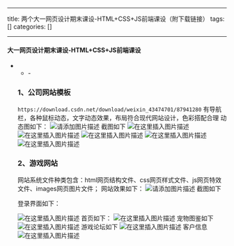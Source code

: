 
--- 
title:  两个大一网页设计期末课设-HTML+CSS+JS前端课设（附下载链接） 
tags: []
categories: [] 

---


#### 大一网页设计期末课设-HTML+CSS+JS前端课设
- <ul><li>- 


### 1、公司网站模板

 `https://download.csdn.net/download/weixin_43474701/87941280` 有导航栏，各种鼠标动态，文字动态效果，布局符合现代网站设计，色彩搭配合理 动态图如下： <img src="https://img-blog.csdnimg.cn/8e044f0788a44a90a957730a004cd2f5.gif" alt="请添加图片描述"> 截图如下 <img src="https://img-blog.csdnimg.cn/5df895e19aa24916ac32f0d1a152fb35.png" alt="在这里插入图片描述"> <img src="https://img-blog.csdnimg.cn/ce6ab76ac8ff44f4b9cf5d5afedebcf1.png" alt="在这里插入图片描述"> <img src="https://img-blog.csdnimg.cn/72072caef77245ebb59f0dceb0705802.png" alt="在这里插入图片描述"> <img src="https://img-blog.csdnimg.cn/d31cfedc7020426e96d34ec806cbffef.png" alt="在这里插入图片描述"> <img src="https://img-blog.csdnimg.cn/96c17175f35145ce825bdb3076762bfd.png" alt="在这里插入图片描述">

### 2、游戏网站

网站系统文件种类包含：html网页结构文件、css网页样式文件、js网页特效文件、images网页图片文件； 网站效果如下：  <img src="https://img-blog.csdnimg.cn/a85303e67969479289f9916b39517eb7.gif" alt="请添加图片描述"> 截图如下

登录界面如下：

<img src="https://img-blog.csdnimg.cn/17ee1a3b1c954c8c92a67b5ef3592b67.png" alt="在这里插入图片描述"> 首页如下： <img src="https://img-blog.csdnimg.cn/47ad96da297544238e953d55168ff2f6.png" alt="在这里插入图片描述"> 宠物图鉴如下 <img src="https://img-blog.csdnimg.cn/d9e472032d5c457489d1b309e67fb023.png" alt="在这里插入图片描述"> 游戏论坛如下 <img src="https://img-blog.csdnimg.cn/fb31d5a055ee42e082687ddf4acb8a09.png" alt="在这里插入图片描述"> 客户信息 <img src="https://img-blog.csdnimg.cn/8abc1f02d1cb48e7807455e957faf2f0.png" alt="在这里插入图片描述">
